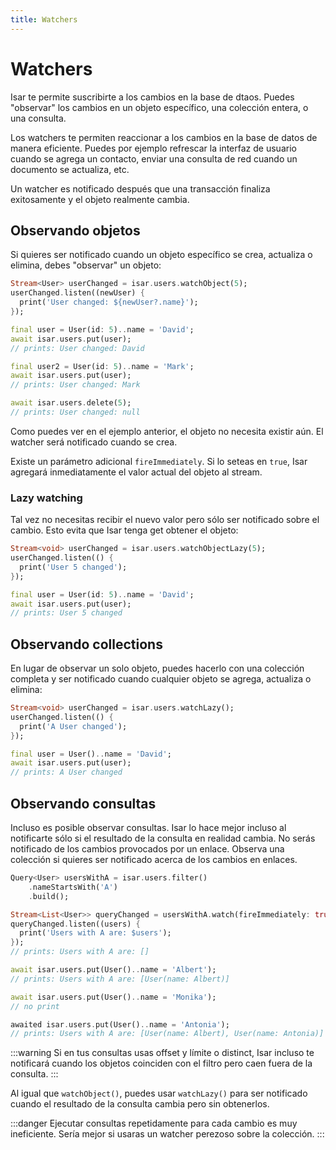 ```yaml
---
title: Watchers
---
```


# Watchers

Isar te permite suscribirte a los cambios en la base de dtaos. Puedes "observar" los cambios en un objeto específico, una colección entera, o una consulta.

Los watchers te permiten reaccionar a los cambios en la base de datos de manera eficiente. Puedes por ejemplo refrescar la interfaz de usuario cuando se agrega un contacto, enviar una consulta de red cuando un documento se actualiza, etc.

Un watcher es notificado después que una transacción finaliza exitosamente y el objeto realmente cambia.

## Observando objetos

Si quieres ser notificado cuando un objeto específico se crea, actualiza o elimina, debes "observar" un objeto:

```dart
Stream<User> userChanged = isar.users.watchObject(5);
userChanged.listen((newUser) {
  print('User changed: ${newUser?.name}');
});

final user = User(id: 5)..name = 'David';
await isar.users.put(user);
// prints: User changed: David

final user2 = User(id: 5)..name = 'Mark';
await isar.users.put(user);
// prints: User changed: Mark

await isar.users.delete(5);
// prints: User changed: null
```

Como puedes ver en el ejemplo anterior, el objeto no necesita existir aún. El watcher será notificado cuando se crea.

Existe un parámetro adicional `fireImmediately`. Si lo seteas en `true`, Isar agregará inmediatamente el valor actual del objeto al stream.

### Lazy watching

Tal vez no necesitas recibir el nuevo valor pero sólo ser notificado sobre el cambio. Esto evita que Isar tenga get obtener el objeto:

```dart
Stream<void> userChanged = isar.users.watchObjectLazy(5);
userChanged.listen(() {
  print('User 5 changed');
});

final user = User(id: 5)..name = 'David';
await isar.users.put(user);
// prints: User 5 changed
```

## Observando collections

En lugar de observar un solo objeto, puedes hacerlo con una colección completa y ser notificado cuando cualquier objeto se agrega, actualiza o elimina:

```dart
Stream<void> userChanged = isar.users.watchLazy();
userChanged.listen(() {
  print('A User changed');
});

final user = User()..name = 'David';
await isar.users.put(user);
// prints: A User changed
```

## Observando consultas

Incluso es posible observar consultas. Isar lo hace mejor incluso al notificarte sólo si el resultado de la consulta en realidad cambia. No serás notificado de los cambios provocados por un enlace. Observa una colección si quieres ser notificado acerca de los cambios en enlaces.

```dart
Query<User> usersWithA = isar.users.filter()
    .nameStartsWith('A')
    .build();

Stream<List<User>> queryChanged = usersWithA.watch(fireImmediately: true);
queryChanged.listen((users) {
  print('Users with A are: $users');
});
// prints: Users with A are: []

await isar.users.put(User()..name = 'Albert');
// prints: Users with A are: [User(name: Albert)]

await isar.users.put(User()..name = 'Monika');
// no print

awaited isar.users.put(User()..name = 'Antonia');
// prints: Users with A are: [User(name: Albert), User(name: Antonia)]
```

:::warning
Si en tus consultas usas offset y límite o distinct, Isar incluso te notificará cuando los objetos coinciden con el filtro pero caen fuera de la consulta.
:::

Al igual que `watchObject()`, puedes usar `watchLazy()` para ser notificado cuando el resultado de la consulta cambia pero sin obtenerlos.

:::danger
Ejecutar consultas repetidamente para cada cambio es muy ineficiente. Sería mejor si usaras un watcher perezoso sobre la colección.
:::
